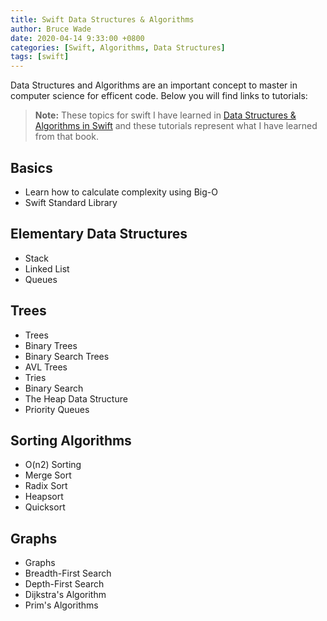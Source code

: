 ```yaml
---
title: Swift Data Structures & Algorithms
author: Bruce Wade
date: 2020-04-14 9:33:00 +0800
categories: [Swift, Algorithms, Data Structures]
tags: [swift]
---
```


Data Structures and Algorithms are an important concept to master in computer science for efficent code. Below you will find links to tutorials:

> **Note:** These topics for swift I have learned in [Data Structures & Algorithms in Swift](https://store.raywenderlich.com/products/data-structures-and-algorithms-in-swift) and these tutorials represent what I have learned from that book.

## Basics
- Learn how to calculate complexity using Big-O
- Swift Standard Library

## Elementary Data Structures
- Stack
- Linked List
- Queues

## Trees
- Trees
- Binary Trees
- Binary Search Trees
- AVL Trees
- Tries
- Binary Search
- The Heap Data Structure
- Priority Queues

## Sorting Algorithms
- O(n2) Sorting
- Merge Sort
- Radix Sort
- Heapsort
- Quicksort

## Graphs
- Graphs
- Breadth-First Search
- Depth-First Search
- Dijkstra's Algorithm
- Prim's Algorithms